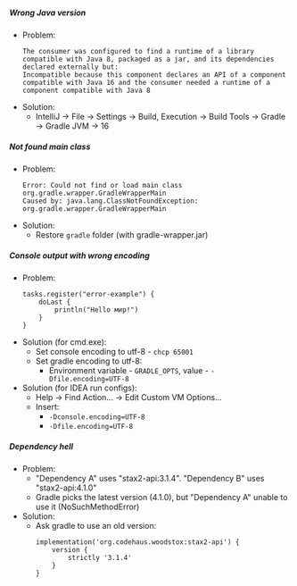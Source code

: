 ##### Wrong Java version
* Problem: 
    ```
    The consumer was configured to find a runtime of a library compatible with Java 8, packaged as a jar, and its dependencies declared externally but:
    Incompatible because this component declares an API of a component compatible with Java 16 and the consumer needed a runtime of a component compatible with Java 8
    ```
* Solution:
    * IntelliJ → File → Settings → Build, Execution → Build Tools → Gradle → Gradle JVM → 16
    
##### Not found main class
* Problem: 
    ```
    Error: Could not find or load main class org.gradle.wrapper.GradleWrapperMain
    Caused by: java.lang.ClassNotFoundException: org.gradle.wrapper.GradleWrapperMain
    ```
* Solution:
    * Restore `gradle` folder (with gradle-wrapper.jar)

##### Console output with wrong encoding
* Problem:
    ```
    tasks.register("error-example") {
        doLast {
            println("Hello мир!")
        }
    }
    ```
* Solution (for cmd.exe):
    * Set console encoding to utf-8 - `chcp 65001`
    * Set gradle encoding to utf-8:
        * Environment variable - `GRADLE_OPTS`, value - `-Dfile.encoding=UTF-8`
* Solution (for IDEA run configs):
    * Help -> Find Action... -> Edit Custom VM Options...
    * Insert:
        * `-Dconsole.encoding=UTF-8`
        * `-Dfile.encoding=UTF-8`
##### Dependency hell
* Problem:
    * "Dependency A" uses "stax2-api:3.1.4". "Dependency B" uses "stax2-api:4.1.0"
    * Gradle picks the latest version (4.1.0), but "Dependency A" unable to use it (NoSuchMethodError)
* Solution:
    * Ask gradle to use an old version:
        ```
        implementation('org.codehaus.woodstox:stax2-api') {
            version {
                strictly '3.1.4'
            }
        }
        ```
